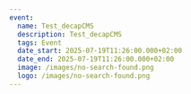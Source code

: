 ```yaml
---
event:
  name: Test_decapCMS
  description: Test_decapCMS
  tags: Event
  date_start: 2025-07-19T11:26:00.000+02:00
  date_end: 2025-07-19T11:26:00.000+02:00
  image: /images/no-search-found.png
  logo: /images/no-search-found.png
---
```

